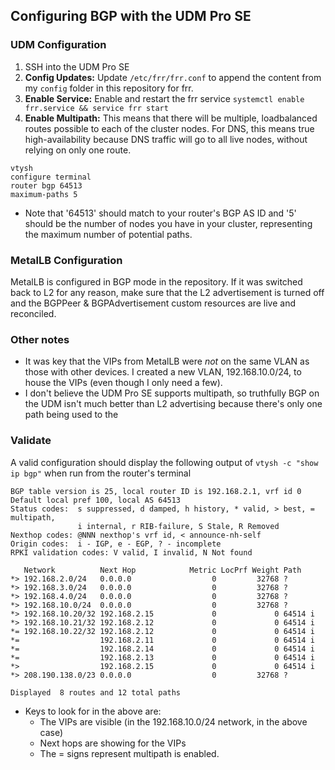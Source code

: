 ## Configuring BGP with the UDM Pro SE
### UDM Configuration
1. SSH into the UDM Pro SE
2. **Config Updates:** Update `/etc/frr/frr.conf` to append the content from my `config` folder in this repository for frr.
3. **Enable Service:** Enable and restart the frr service `systemctl enable frr.service && service frr start`
4. **Enable Multipath:** This means that there will be multiple, loadbalanced routes possible to each of the cluster nodes.  For DNS, this means true high-availability because DNS traffic will go to all live nodes, without relying on only one route.
```
vtysh
configure terminal
router bgp 64513
maximum-paths 5
```
* Note that '64513' should match to your router's BGP AS ID and '5' should be the number of nodes you have in your cluster, representing the maximum number of potential paths.

### MetalLB Configuration
MetalLB is configured in BGP mode in the repository. If it was switched back to L2 for any reason, make sure that the L2 advertisement is turned off and the BGPPeer & BGPAdvertisement custom resources are live and reconciled.

### Other notes
* It was key that the VIPs from MetalLB were *not* on the same VLAN as those with other devices. I created a new VLAN, 192.168.10.0/24, to house the VIPs (even though I only need a few).
* I don't believe the UDM Pro SE supports multipath, so truthfully BGP on the UDM isn't much better than L2 advertising because there's only one path being used to the 

### Validate
A valid configuration should display the following output of `vtysh -c "show ip bgp"` when run from the router's terminal

```
BGP table version is 25, local router ID is 192.168.2.1, vrf id 0
Default local pref 100, local AS 64513
Status codes:  s suppressed, d damped, h history, * valid, > best, = multipath,
               i internal, r RIB-failure, S Stale, R Removed
Nexthop codes: @NNN nexthop's vrf id, < announce-nh-self
Origin codes:  i - IGP, e - EGP, ? - incomplete
RPKI validation codes: V valid, I invalid, N Not found

   Network          Next Hop            Metric LocPrf Weight Path
*> 192.168.2.0/24   0.0.0.0                  0         32768 ?
*> 192.168.3.0/24   0.0.0.0                  0         32768 ?
*> 192.168.4.0/24   0.0.0.0                  0         32768 ?
*> 192.168.10.0/24  0.0.0.0                  0         32768 ?
*> 192.168.10.20/32 192.168.2.15             0             0 64514 i
*> 192.168.10.21/32 192.168.2.12             0             0 64514 i
*= 192.168.10.22/32 192.168.2.12             0             0 64514 i
*=                  192.168.2.11             0             0 64514 i
*=                  192.168.2.14             0             0 64514 i
*=                  192.168.2.13             0             0 64514 i
*>                  192.168.2.15             0             0 64514 i
*> 208.190.138.0/23 0.0.0.0                  0         32768 ?

Displayed  8 routes and 12 total paths
```
* Keys to look for in the above are:
  * The VIPs are visible (in the 192.168.10.0/24 network, in the above case)
  * Next hops are showing for the VIPs
  * The = signs represent multipath is enabled.